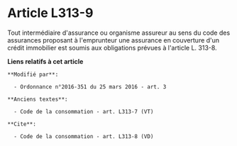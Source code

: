 # Article L313-9

Tout intermédiaire d'assurance ou organisme assureur au sens du code des assurances proposant à l'emprunteur une assurance en
couverture d'un crédit immobilier est soumis aux obligations prévues à l'article L. 313-8.

**Liens relatifs à cet article**

	**Modifié par**:

	  - Ordonnance n°2016-351 du 25 mars 2016 - art. 3

	**Anciens textes**:

	  - Code de la consommation - art. L313-7 (VT)

	**Cite**:

	  - Code de la consommation - art. L313-8 (VD)
